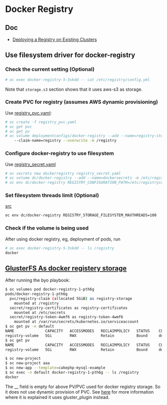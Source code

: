 # Docker Registry

## Doc

* [Deploying a Registry on Existing Clusters](https://docs.openshift.com/container-platform/3.5/install_config/registry/deploy_registry_existing_clusters.html)

## Use filesystem driver for docker-registry

### Check the current setting (Optional)

```sh
# oc exec docker-registry-5-3skdd -- cat /etc/registry/config.yml
```

Note that <code>storage.s3</code> section shows that it uses aws-s3 as storage.

### Create PVC for registry (assumes AWS dynamic provisioning)
Use [registry_pvc.yaml](../files/registry_pvc.yaml): 

```sh
# oc create -f registry_pvc.yaml 
# oc get pvc
# oc get pv
# oc volume deploymentconfigs/docker-registry --add --name=registry-storage -t pvc \
    --claim-name=registry --overwrite -m /registry
```

### Configure docker-registry to use filesystem
Use [registry_secret.yaml](../files/registry_secret.yaml)

```sh
# oc secrets new dockerregistry registry_secret.yaml
# oc volume dc/docker-registry --add --name=dockersecrets -m /etc/registryconfig --type=secret --secret-name=dockerregistry
# oc env dc/docker-registry REGISTRY_CONFIGURATION_PATH=/etc/registryconfig/registry_secret.yaml
```

### Set filesystem threads limit (Optional)
[src](https://github.com/openshift/origin/blob/master/vendor/github.com/docker/distribution/registry/storage/driver/filesystem/driver.go#L24)

```sh
oc env dc/docker-registry REGISTRY_STORAGE_FILESYSTEM_MAXTHREADS=100
```
### Check if the volume is being used
After using docker registry, eg, deployment of pods, run

```sh
# oc exec docker-registry-5-3skdd -- ls /registry                                          
docker

```


## [GlusterFS As docker registery storage](https://github.com/openshift/openshift-ansible/tree/master/playbooks/byo/openshift-glusterfs)

After running the byo playbook:

```sh
$ oc volumes pod docker-registry-1-pth6g
pods/docker-registry-1-pth6g
  pvc/registry-claim (allocated 5GiB) as registry-storage
    mounted at /registry
  secret/registry-certificates as registry-certificates
    mounted at /etc/secrets
  secret/registry-token-4wmf6 as registry-token-4wmf6
    mounted at /var/run/secrets/kubernetes.io/serviceaccount
$ oc get pv -n default 
NAME              CAPACITY   ACCESSMODES   RECLAIMPOLICY   STATUS    CLAIM                    STORAGECLASS   REASON    AGE
registry-volume   5Gi        RWX           Retain          Bound     default/registry-claim                            33m
$ oc get pv
NAME              CAPACITY   ACCESSMODES   RECLAIMPOLICY   STATUS    CLAIM                    STORAGECLASS   REASON    AGE
registry-volume   5Gi        RWX           Retain          Bound     default/registry-claim                            33m

$ oc new-project 
$ oc new-project aaa
$ oc new-app --template=cakephp-mysql-example
$ oc exec -n default docker-registry-1-pth6g -- ls /registry
docker
```

The __ field is empty for above PV/PVC used for docker registry storage. So it does not use dynamic provision of PVC. See [here](https://docs.openshift.com/container-platform/3.6/install_config/persistent_storage/persistent_storage_glusterfs.html#gfs-provisioning) for more information where it is explained it uses gluster_plugin instead.
